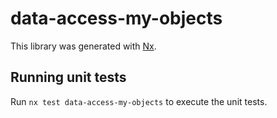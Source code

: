 # data-access-my-objects

This library was generated with [Nx](https://nx.dev).

## Running unit tests

Run `nx test data-access-my-objects` to execute the unit tests.
